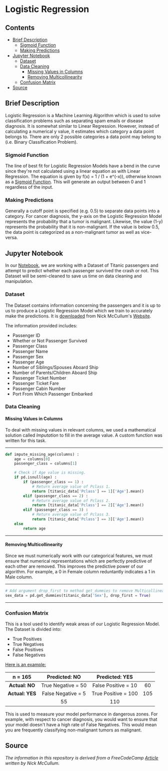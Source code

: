 # Logistic Regression

## Contents
* [Brief Description](#Brief-Description)
    * [Sigmoid Function](#Sigmoid-Function)
    * [Making Predictions](#Making-Predictions)
* [Jupyter Notebook](#Jupyter-Notebook)
    * [Dataset](#Dataset)
    * [Data Cleaning](#Data-Cleaning)
        * [Missing Values in Columns](#Missing-Values-in-Columns)
        * [Removing Multicollinearity](#Removing-Multicollinearity)
    * [Confusion Matrix](#Confusion-Matrix)
* [Source](#Source)

## Brief Description
Logistic Regression is a Machine Learning Algorithm which is used to solve classification problems such as separating spam emails or disease diagnosis.
It is somewhat similar to Linear Regression. However, instead of calculating a numerical y value, it estimates which category a data point belongs to. There are only 2 possible categories a data point may belong to (i.e. Binary Classification Problem).

### Sigmoid Function
The line of best fit for Logistic Regression Models have a bend in the curve since they're not calculated using a linear equation as with Linear Regression.
The equation is given by f(x) = 1 / (1 + e^(-x)), otherwise known as a <a href = "https://en.wikipedia.org/wiki/Sigmoid_function">Sigmoid Function</a>. This will generate an output between 0 and 1 regardless of the input.

### Making Predictions
Generally a cutoff point is specified (e.g. 0.5) to separate data points into a category. For cancer diagnosis, the y-axis on the Logistic Regression Model represents the probability that a tumor is malignant. Likewise, the value (1-y) represents the probability that it is non-malignant. If the value is below 0.5, the data point is categorized as a non-malignant tumor as well as vice-versa.

## Jupyter Notebook
In our <a href= "https://nbviewer.jupyter.org/github/Dipto9999/ML-Introduction/blob/master/Logistic_Regression/logistic_regression.ipynb">Notebook</a>, we are working with a Dataset of Titanic passengers and attempt to predict whether each passenger survived the crash or not. This Dataset will be semi-cleaned to save us time on data cleaning and manipulation.

### Dataset
The Dataset contains information concerning the passengers and it is up to us to produce a Logistic Regression Model which we train to accurately make the predictions.
It is <a href = "https://nickmccullum.com/files/logistic-regression/titanic_train.csv">downloaded</a> from Nick McCullum's <a href= "https://nickmccullum.com">Website</a>.

The information provided includes:
<ul>
    <li>Passenger ID</li>
    <li>Whether or Not Passenger Survived</li>
    <li>Passenger Class</li>
    <li>Passenger Name</li>
    <li>Passenger Sex</li>
    <li>Passenger Age</li>
    <li>Number of Siblings/Spouses Aboard Ship</li>
    <li>Number of Parents/Children Aboard Ship</li>
    <li>Passenger Ticket Number</li>
    <li>Passenger Ticket Fare</li>
    <li>Passenger Cabin Number</li>
    <li>Port From Which Passenger Embarked</li>
</ul>

### Data Cleaning

#### Missing Values in Columns
To deal with missing values in relevant columns, we used a mathematical solution called <i>Imputation</i> to fill in the average value.
A custom function was written for this task.
_____________________________________________________________________________________________________________________________________________

```python
def impute_missing_age(columns) :
    age = columns[0]
    passenger_class = columns[1]

    # Check if Age value is missing.
    if pd.isnull(age) :
        if (passenger_class == 1) :
            # Return average value of Pclass 1.
            return [titanic_data['Pclass'] == 1]['Age'].mean()
        elif (passenger_class == 2) :
            # Return average value of Pclass 2.
            return [titanic_data['Pclass'] == 2]['Age'].mean()
        elif (passenger_class == 3) :
            # Return average value of Pclass 3.
            return [titanic_data['Pclass'] == 3]['Age'].mean()
    else
        return age
```
_____________________________________________________________________________________________________________________________________________

#### Removing Multicollinearity
Since we must numerically work with our categorical features, we must ensure that numerical representations which are perfectly predictive of
each other are removed. This improves the predictive power of our algorithm.  For example, a 0 in Female column reduntantly indicates a 1 in Male column.
_____________________________________________________________________________________________________________________________________________

```python
# Add argument drop_first to method get_dummies to remove Multicollinearity from our model.
sex_data = pd.get_dummies(titanic_data['Sex'], drop_first = True)
```
_____________________________________________________________________________________________________________________________________________

### Confusion Matrix
This is a tool used to identify weak areas of our Logistic Regression Model.
The Dataset is divided into:

<ul>
    <li>True Positives</li>
    <li>True Negatives</li>
    <li>False Positives</li>
    <li>False Negatives</li>
</ul>

<u>Here is an example:</u>

|      n = 165      |    <b>Predicted: NO</b>  |   <b>Predicted: YES</b>  |                          |
|:-----------------:|:------------------------:|:------------------------:|:------------------------:|
| <b>Actual: NO</b> |    True Negative = 50    |   False Positive = 10    |             60           |
| <b>Actual: YES</b>|   False Negative = 5     |   True Positive = 100    |            105           |
|                   |            55            |           110            |                          |

This is used to measure your model performance in dangerous zones.
For example, with respect to cancer diagnosis, you would want to ensure that your model doesn't have a high rate of
False Negatives. This would mean you are frequently classifying non-malignant tumors as malignant.

## Source
<i>The information in this repository is derived from a FreeCodeCamp
<a href= "https://www.freecodecamp.org/news/a-no-code-intro-to-the-9-most-important-machine-learning-algorithms-today">Article</a> written by Nick McCullum.</i>
